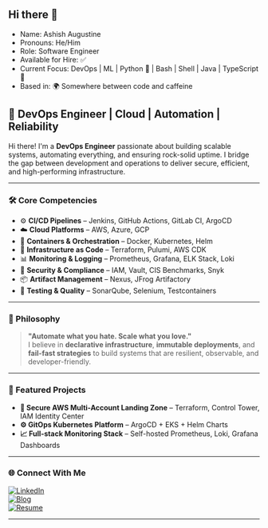 ## Hi there 👋

- Name: Ashish Augustine
- Pronouns: He/Him
- Role: Software Engineer
- Available for Hire: ✅
- Current Focus: DevOps | ML | Python 🐍 | Bash | Shell | Java | TypeScript 🗾   
- Based in: 🌍 Somewhere between code and caffeine


<!--
**ashish-augustine/ashish-augustine** is a ✨ _special_ ✨ repository because its `README.md` (this file) appears on your GitHub profile.

Here are some ideas to get you started:

- 🔭 I’m currently working on ...
- 🌱 I’m currently learning ...
- 👯 I’m looking to collaborate on ...
- 🤔 I’m looking for help with ...
- 💬 Ask me about ...
- 📫 How to reach me: ...
- 😄 Pronouns: ...
- ⚡ Fun fact: ...
-->



## 🚀 DevOps Engineer | Cloud | Automation | Reliability

Hi there! I'm a **DevOps Engineer** passionate about building scalable systems, automating everything, and ensuring rock-solid uptime. I bridge the gap between development and operations to deliver secure, efficient, and high-performing infrastructure.

---

### 🛠️ Core Competencies

- ⚙️ **CI/CD Pipelines** – Jenkins, GitHub Actions, GitLab CI, ArgoCD  
- ☁️ **Cloud Platforms** – AWS, Azure, GCP  
- 🐳 **Containers & Orchestration** – Docker, Kubernetes, Helm  
- 🧰 **Infrastructure as Code** – Terraform, Pulumi, AWS CDK  
- 📊 **Monitoring & Logging** – Prometheus, Grafana, ELK Stack, Loki  
- 🔐 **Security & Compliance** – IAM, Vault, CIS Benchmarks, Snyk  
- 📦 **Artifact Management** – Nexus, JFrog Artifactory  
- 🧪 **Testing & Quality** – SonarQube, Selenium, Testcontainers  

---

### 🚧 Philosophy

> **"Automate what you hate. Scale what you love."**  
I believe in **declarative infrastructure**, **immutable deployments**, and **fail-fast strategies** to build systems that are resilient, observable, and developer-friendly.

---

### 📂 Featured Projects

- **🔐 Secure AWS Multi-Account Landing Zone** – Terraform, Control Tower, IAM Identity Center  
- **⚙️ GitOps Kubernetes Platform** – ArgoCD + EKS + Helm Charts  
- **📈 Full-stack Monitoring Stack** – Self-hosted Prometheus, Loki, Grafana Dashboards  

---

### 🌐 Connect With Me

[![LinkedIn](https://img.shields.io/badge/LinkedIn-blue?style=flat&logo=linkedin)](https://linkedin.com/in/yoxxxxxxxxxxxxurprofile)  
[![Blog](https://img.shields.io/badge/Blog-%F0%9F%93%9A-orange?style=flat)](https://yourbxxxxxxxxxxxxxxxxlog.dev)  
[![Resume](https://img.shields.io/badge/Resume-PDF-blue)](https://yourdomain.dev/resumxxxxxxxxxxxxxxe.pdf)

---
